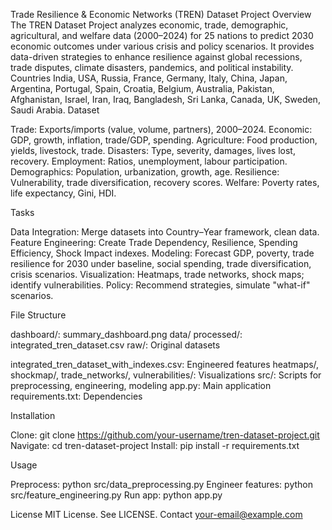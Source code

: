 Trade Resilience & Economic Networks (TREN) Dataset Project
Overview
The TREN Dataset Project analyzes economic, trade, demographic, agricultural, and welfare data (2000–2024) for 25 nations to predict 2030 economic outcomes under various crisis and policy scenarios. It provides data-driven strategies to enhance resilience against global recessions, trade disputes, climate disasters, pandemics, and political instability.
Countries
India, USA, Russia, France, Germany, Italy, China, Japan, Argentina, Portugal, Spain, Croatia, Belgium, Australia, Pakistan, Afghanistan, Israel, Iran, Iraq, Bangladesh, Sri Lanka, Canada, UK, Sweden, Saudi Arabia.
Dataset

Trade: Exports/imports (value, volume, partners), 2000–2024.
Economic: GDP, growth, inflation, trade/GDP, spending.
Agriculture: Food production, yields, livestock, trade.
Disasters: Type, severity, damages, lives lost, recovery.
Employment: Ratios, unemployment, labour participation.
Demographics: Population, urbanization, growth, age.
Resilience: Vulnerability, trade diversification, recovery scores.
Welfare: Poverty rates, life expectancy, Gini, HDI.

Tasks

Data Integration: Merge datasets into Country–Year framework, clean data.
Feature Engineering: Create Trade Dependency, Resilience, Spending Efficiency, Shock Impact indexes.
Modeling: Forecast GDP, poverty, trade resilience for 2030 under baseline, social spending, trade diversification, crisis scenarios.
Visualization: Heatmaps, trade networks, shock maps; identify vulnerabilities.
Policy: Recommend strategies, simulate "what-if" scenarios.

File Structure

dashboard/: summary_dashboard.png
data/
processed/: integrated_tren_dataset.csv
raw/: Original datasets


integrated_tren_dataset_with_indexes.csv: Engineered features
heatmaps/, shockmap/, trade_networks/, vulnerabilities/: Visualizations
src/: Scripts for preprocessing, engineering, modeling
app.py: Main application
requirements.txt: Dependencies

Installation

Clone: git clone https://github.com/your-username/tren-dataset-project.git
Navigate: cd tren-dataset-project
Install: pip install -r requirements.txt

Usage

Preprocess: python src/data_preprocessing.py
Engineer features: python src/feature_engineering.py
Run app: python app.py

License
MIT License. See LICENSE.
Contact
your-email@example.com